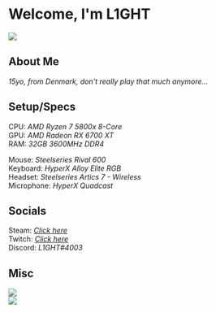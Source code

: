 # Welcome, I'm L1GHT
<a href="https://l1ght1dk.github.io/"><img src="https://img.shields.io/badge/-Website-ff00ff?style=flat&logo=CodeSandbox&logoColor=white"/></a>
<br>

## About Me
<i>15yo, from Denmark, don't really play that much anymore...</i>

## Setup/Specs
CPU: <i>AMD Ryzen 7 5800x 8-Core</i>
<br>
GPU: <i>AMD Radeon RX 6700 XT</i>
<br>
RAM: <i>32GB 3600MHz DDR4</i>
<br>

Mouse: <i>Steelseries Rival 600</i>
<br>
Keyboard: <i>HyperX Alloy Elite RGB</i>
<br>
Headset: <i>Steelseries Artics 7 - Wireless</i>
<br>
Microphone: <i>HyperX Quadcast</i>
<br>

## Socials
Steam: <i>[Click here](https://steamcommunity.com/id/L1GHT1DK/)</i>
<br>
Twitch: <i>[Click here](https://www.twitch.tv/l1ght1dk)</i>
<br>
Discord: <i>L1GHT#4003</i>

## Misc
<img src="https://github-readme-stats.vercel.app/api/top-langs/?username=L1GHT1DK&theme=dark">
<br>
<img src="https://github-readme-stats.vercel.app/api?username=L1GHT1DK&count_private=true&show_icons=true&theme=dark&layout=compact">

